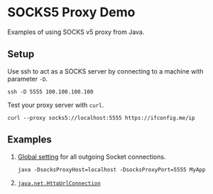 # SOCKS5 Proxy Demo

Examples of using SOCKS v5 proxy from Java.

## Setup

Use ssh to act as a SOCKS server by connecting to a machine with parameter `-D`.
```shell
ssh -D 5555 100.100.100.100
```

Test your proxy server with `curl`.
```shell
curl --proxy socks5://localhost:5555 https://ifconfig.me/ip
```

## Examples

1. [Global setting](https://docs.oracle.com/javase/8/docs/technotes/guides/net/proxies.html) for all outgoing Socket connections.
    ```shell
    java -DsocksProxyHost=localhost -DsocksProxyPort=5555 MyApp
    ```
2. [`java.net.HttpUrlConnection`](src/main/java/httpurlconnection/HttpUrlConnectionApp.java)
